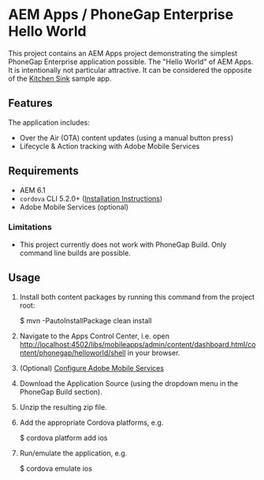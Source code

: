 # AEM Apps / PhoneGap Enterprise Hello World

This project contains an AEM Apps project demonstrating the simplest PhoneGap Enterprise application possible. The "Hello World" of AEM Apps. It is intentionally not particular attractive. It can be considered the opposite of the [Kitchen Sink](https://github.com/blefebvre/aem-phonegap-kitchen-sink) sample app.

## Features

The application includes:

* Over the Air (OTA) content updates (using a manual button press)
* Lifecycle & Action tracking with Adobe Mobile Services

## Requirements

* AEM 6.1
* `cordova` CLI 5.2.0+ ([Installation Instructions](https://cordova.apache.org/docs/en/4.0.0/guide_cli_index.md.html))
* Adobe Mobile Services (optional)

### Limitations

* This project currently does not work with PhoneGap Build. Only command line builds are possible.

## Usage

1. Install both content packages by running this command from the project root:

    $ mvn -PautoInstallPackage clean install

2. Navigate to the Apps Control Center, i.e. open [http://localhost:4502/libs/mobileapps/admin/content/dashboard.html/content/phonegap/helloworld/shell](http://localhost:4502/libs/mobileapps/admin/content/dashboard.html/content/phonegap/helloworld/shell) in your browser.
3. (Optional) [Configure Adobe Mobile Services](http://docs.adobe.com/docs/en/aem/6-1/develop/mobile-apps/apps/intro-to-app-analytics.html)
4. Download the Application Source (using the dropdown menu in the PhoneGap Build section).
5. Unzip the resulting zip file.
6. Add the appropriate Cordova platforms, e.g.

    $ cordova platform add ios
    
7. Run/emulate the application, e.g.

    $ cordova emulate ios